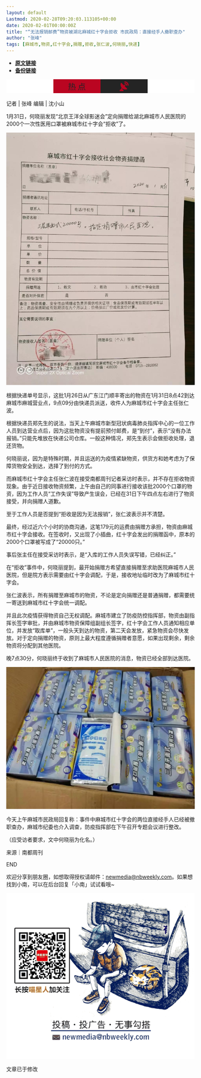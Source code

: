 ```yaml
---
layout: default
Lastmod: 2020-02-28T09:20:03.113105+00:00
date: 2020-02-01T00:00:00Z
title: "“无法报销邮费”物资被湖北麻城红十字会拒收 市民政局：直接经手人撤职查办"
author: "张峰"
tags: [麻城市,物资,红十字会,捐赠,拒收,张仁波,何晓丽,快递]
---
```


* [**原文链接**](http://mp.weixin.qq.com/s?__biz=MjE2MDI0OTk2MQ==&mid=2650878129&idx=1&sn=a9f7bf824bf2dbe802e30b159c8573eb&chksm=b308abb7847f22a166c4e44d656d1426b662add4294ffdc6dfd8fdb8743cf24b4ebcbbeda53f#rd)
* [**备份链接**](https://archive.vn/V8wmc)


![](/images/post/63193a5c8122b07d3477240258b57cca.jpg)

  

记者 | 张峰 编辑 | 沈小山  

  

1月31日，何晓丽发现“北京王洋全球影迷会”定向捐赠给湖北麻城市人民医院的2000个一次性医用口罩被麻城市红十字会“拒收”了。  

  

![](/images/post/e7e25e536a7a8ea7e73b0e2119222e64.jpg)

  

根据快递单号显示，这批1月26日从广东江门顺丰寄出的物资在1月31日8点42到达麻城市麻城营业点，9点09分由快递员派送，收件人为麻城市红十字会主任张仁波。

  

根据快递员郑先生的说法，当天上午麻城市新型冠状病毒肺炎指挥中心的一位工作人员到达营业点后，因为这批物资没有提前预付邮费，是“到付”，表示“没有办法报销。”只能先堆放在快递公司仓库。一般这种情况，郑先生表示会做拒收处理，退还货物。

  

何晓丽说，因为是特殊时期，并且运送的为疫情紧缺物资，供货方和她考虑为了保障货物安全到达，选择了到付的方式。

  

而麻城市红十字会主任张仁波在接受南都周刊记者采访时表示，并不存在拒收物资现象。由于近日接收物资频繁，上午由自己的同事进行接收该批2000个口罩的物资，因为工作人员“工作失误”导致产生误会，已经在31日下午四点左右进行了物资接受，并向捐赠人道歉。

  

至于工作人员是否提到“拒收是因为无法报销”，张仁波表示并不清楚。

  

最终，经过近六个小时的协商沟通，这笔179元的运费由捐赠方承担，物资由麻城市红十字会接收。在签收时，又出现了小插曲，红十字会发出的捐赠函中，原本的2000个口罩被写成了“20000只。”

  

事后张主任在接受采访时表示，是“入库的工作人员失误写错，已经纠正。”

  

在“拒收”事件中，何晓丽提到，最开始捐赠方希望直接捐赠至求助医院麻城市人民医院，但是院方表示需要由红十字会调配，于是，接收地址临时改为了麻城市红十字会。

  

张仁波表示，所有捐赠至麻城市的物资，不论是定向捐赠还是普通捐赠，都需要统一寄送到麻城市红十字会统一调配。

  

并且此次疫情获得物资自己无权调配。麻城市建立了防疫防控指挥部，物资由副指挥长签字审批，并由麻城市物资保障组副组长签字，红十字会工作人员通知相应单位，并发放“取库单”，一般头天到达的物资，第二天会发放，紧急物资会尽快发放。对于定向捐赠的物资，原则上最大程度遵循捐赠者意愿，如果出现剩余，剩余物资将分配到其他医院。

  

  

晚7点30分，何晓丽终于收到了麻城市人民医院的消息，物资已经全部到达医院。

  

  

![](/images/post/67fe273dcc76834fd7e331ea79fa7254.jpg)

今天上午麻城市民政局回复称：事件中麻城市红十字会的两位直接经手人已经被撤职查办，麻城市纪委也介入调查，防疫指挥部在下午召开专题会议进行整改。  

  

（应受访者要求，文中何晓丽为化名。）

  

来源｜南都周刊

END

欢迎分享到朋友圈，如想取得授权请邮件：newmedia@nbweekly.com。如果想找到小南，可以在后台回复「小南」试试看哦~    

![](/images/post/65c07f0674b4f35e19bd2841f57a06f9.jpg)

文章已于修改

